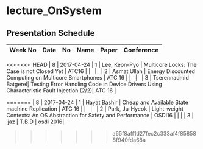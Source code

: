 # lecture_OnSystem
## Presentation Schedule

| Week No | Date | No | Name | Paper | Conference |
| ---- | ---- | ---- | ---- | ---- | ---- |
<<<<<<< HEAD
| 8 | 2017-04-24 | 1 | Lee, Keon-Pyo | Multicore Locks: The Case is not Closed Yet | ATC16 |
|   |   | 2 | Asmat Ullah | Energy Discounted Computing on Multicore Smartphones | ATC 16 |
|   |   | 3 | Tserennadmid Batgerel| Testing Error Handling Code in Device Drivers Using Characteristic Fault Injection (2/2)| ATC 16 |



=======
| 8 | 2017-04-24 | 1 | Hayat Bashir | Cheap and Available State machine Replication | ATC 16 |
|   |   | 2 | Park, Ju-Hyeok | Light-weight Contexts: An OS Abstraction for Safety and Performance | OSDI16 |
|   |   | 3 | ijaz | T.B.D | osdi 2016|
>>>>>>> a65f8aff1d27fec2c333af4f858588f940fda68a
